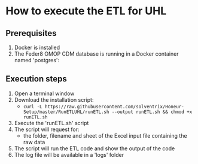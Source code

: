 # How to execute the ETL for UHL

## Prerequisites
1. Docker is installed 
2. The Feder8 OMOP CDM database is running in a Docker container named 'postgres':
    
## Execution steps
1. Open a terminal window 
2. Download the installation script:
    * `curl -L https://raw.githubusercontent.com/solventrix/Honeur-Setup/master/RunETLUHL/runETL.sh --output runETL.sh && chmod +x runETL.sh`
3. Execute the 'runETL.sh' script
4. The script will request for:
    * the folder, filename and sheet of the Excel input file containing the raw data
5. The script will run the ETL code and show the output of the code
6. The log file will be available in a 'logs' folder

